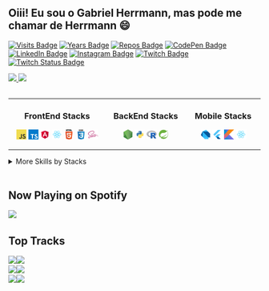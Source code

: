 ## Oiii! Eu sou o Gabriel Herrmann, mas pode me chamar de Herrmann 😄

[![Visits Badge](https://badges.pufler.dev/visits/herrmannjob/herrmannjob)](https://github.com/herrmannjob)
[![Years Badge](https://badges.pufler.dev/years/herrmannjob)](https://github.com/herrmannjob)
[![Repos Badge](https://badges.pufler.dev/repos/herrmannjob)](https://github.com/herrmannjob)
[![CodePen Badge](https://img.shields.io/badge/CodePen-Profile-informational?style=flat&logo=codepen&logoColor=white&color=2FC71E)](https://codepen.io/herrmannjob)
[![LinkedIn Badge](https://img.shields.io/badge/LinkedIn-Profile-informational?style=flat&logo=linkedin&logoColor=white&color=2FC71E)](https://www.linkedin.com/in/souherrmann)
[![Instagram Badge](https://img.shields.io/badge/Instagram-Profile-informational?style=flat&logo=instagram&logoColor=white&color=2FC71E)](https://www.instagram.com/herrmann.css)
[![Twitch Badge](https://img.shields.io/badge/Twitch-Channel-informational?style=flat&logo=twitch&logoColor=white&color=2FC71E)](https://www.twitch.tv/souherrmann)
[![Twitch Status Badge](https://img.shields.io/twitch/status/souherrmann?style=social)](https://www.twitch.tv/souherrmann)


<div>
  <a href="https://github.com/herrmannjob">
  <img height="180em" src="https://github-readme-stats.vercel.app/api?username=herrmannjob&show_icons=true&theme=chartreuse-dark&include_all_commits=true&count_private=true">
  <img height="180em" src="https://github-readme-stats.vercel.app/api/top-langs/?username=herrmannjob&layout=compact&langs_count=7&theme=chartreuse-dark">
  </a>
</div>

<br>

<table><tr><td valign="top" width="400" align="center">

### FrontEnd Stacks
<code><img height="20" src="https://raw.githubusercontent.com/github/explore/80688e429a7d4ef2fca1e82350fe8e3517d3494d/topics/javascript/javascript.png"></code>
<code><img height="20" src="https://raw.githubusercontent.com/github/explore/80688e429a7d4ef2fca1e82350fe8e3517d3494d/topics/typescript/typescript.png"></code>
<code><img height="20" src="https://raw.githubusercontent.com/github/explore/80688e429a7d4ef2fca1e82350fe8e3517d3494d/topics/angular/angular.png"></code>
<code><img height="20" src="https://raw.githubusercontent.com/github/explore/80688e429a7d4ef2fca1e82350fe8e3517d3494d/topics/react/react.png"></code>
<code><img height="20" src="https://raw.githubusercontent.com/github/explore/80688e429a7d4ef2fca1e82350fe8e3517d3494d/topics/html/html.png"></code>
<code><img height="20" src="https://raw.githubusercontent.com/github/explore/80688e429a7d4ef2fca1e82350fe8e3517d3494d/topics/css/css.png"></code>
<code><img height="20" src="https://raw.githubusercontent.com/github/explore/80688e429a7d4ef2fca1e82350fe8e3517d3494d/topics/sass/sass.png"></code>
</td><td valign="top" width="300" align="center">

### BackEnd Stacks
<code><img height="20" src="https://raw.githubusercontent.com/github/explore/80688e429a7d4ef2fca1e82350fe8e3517d3494d/topics/nodejs/nodejs.png"></code>
<code><img height="20" src="https://raw.githubusercontent.com/github/explore/80688e429a7d4ef2fca1e82350fe8e3517d3494d/topics/python/python.png"></code>
<code><img height="20" src="https://raw.githubusercontent.com/github/explore/80688e429a7d4ef2fca1e82350fe8e3517d3494d/topics/r/r.png"></code>
<code><img height="20" src="https://raw.githubusercontent.com/github/explore/80688e429a7d4ef2fca1e82350fe8e3517d3494d/topics/spring-boot/spring-boot.png"></code>
</td><td valign="top" width="300" align="center">

### Mobile Stacks
<code><img height="20" src="https://raw.githubusercontent.com/github/explore/80688e429a7d4ef2fca1e82350fe8e3517d3494d/topics/dart/dart.png"></code>
<code><img height="20" src="https://raw.githubusercontent.com/github/explore/80688e429a7d4ef2fca1e82350fe8e3517d3494d/topics/flutter/flutter.png"></code>
<code><img height="20" src="https://raw.githubusercontent.com/github/explore/80688e429a7d4ef2fca1e82350fe8e3517d3494d/topics/kotlin/kotlin.png"></code>
<code><img height="20" src="https://raw.githubusercontent.com/github/explore/80688e429a7d4ef2fca1e82350fe8e3517d3494d/topics/react-native/react-native.png"></code>
</td></tr></table>

<details>
<summary>More Skills by Stacks</summary>
<br>
  
![](https://img.shields.io/badge/FrontEnd-Redux-informational?style=flat&logo=Redux&logoColor=white&color=2FC71E)
![](https://img.shields.io/badge/FrontEnd-Svelte-informational?style=flat&logo=Svelte&logoColor=white&color=2FC71E)
![](https://img.shields.io/badge/FrontEnd-Next.js-informational?style=flat&logo=next.js&logoColor=white&color=2FC71E)
![](https://img.shields.io/badge/FrontEnd-Nuxt.js-informational?style=flat&logo=nuxt.js&logoColor=white&color=2FC71E)
![](https://img.shields.io/badge/FrontEnd-MaterialUI-informational?style=flat&logo=materialui&logoColor=white&color=2FC71E)
![](https://img.shields.io/badge/FrontEnd-Bootstrap-informational?style=flat&logo=bootstrap&logoColor=white&color=2FC71E)
![](https://img.shields.io/badge/FrontEnd-Less-informational?style=flat&logo=less&logoColor=white&color=2FC71E)
![](https://img.shields.io/badge/FrontEnd-Tailwind-informational?style=flat&logo=Tailwind-CSS&logoColor=white&color=2FC71E)
![](https://img.shields.io/badge/FrontEnd-Stylus-informational?style=flat&logo=Stylus&logoColor=white&color=2FC71E)
  
<br>
  
![](https://img.shields.io/badge/BackEnd-Nest.js-informational?style=flat&logo=Nestjs&logoColor=white&color=2FC71E)
![](https://img.shields.io/badge/BackEnd-Java-informational?style=flat&logo=Java&logoColor=white&color=2FC71E)
![](https://img.shields.io/badge/BackEnd-CSharp-informational?style=flat&logo=c-sharp&logoColor=white&color=2FC71E)
![](https://img.shields.io/badge/BackEnd-.NET-informational?style=flat&logo=.net&logoColor=white&color=2FC71E)
![](https://img.shields.io/badge/BackEnd-MongoDB-informational?style=flat&logo=MongoDB&logoColor=white&color=2FC71E)
![](https://img.shields.io/badge/BackEnd-MySQL-informational?style=flat&logo=MySQL&logoColor=white&color=2FC71E)
![](https://img.shields.io/badge/BackEnd-Oracle-informational?style=flat&logo=oracle&logoColor=white&color=2FC71E)
  
<br>

![](https://img.shields.io/badge/Mobile-Ionic-informational?style=flat&logo=ionic&logoColor=white&color=2FC71E)
![](https://img.shields.io/badge/Mobile-SwiftUI-informational?style=flat&logo=swift&logoColor=white&color=2FC71E)

<br>

![](https://img.shields.io/badge/Test-Jasmine-informational?style=flat&logo=Jasmine&logoColor=white&color=2FC71E)
![](https://img.shields.io/badge/Test-Jest-informational?style=flat&logo=jest&logoColor=white&color=2FC71E)
![](https://img.shields.io/badge/Test-Mocha-informational?style=flat&logo=Mocha&logoColor=white&color=2FC71E)
![](https://img.shields.io/badge/Test-Cypress-informational?style=flat&logo=Cypress&logoColor=white&color=2FC71E)
![](https://img.shields.io/badge/Test-Cucumber-informational?style=flat&logo=Cucumber&logoColor=white&color=2FC71E)

<br>

![](https://img.shields.io/badge/Tools-Docker-informational?style=flat&logo=docker&logoColor=white&color=2FC71E)
![](https://img.shields.io/badge/Tools-NGINX-informational?style=flat&logo=nginx&logoColor=white&color=2FC71E)
![](https://img.shields.io/badge/Tools-Netlify-informational?style=flat&logo=netlify&logoColor=white&color=2FC71E)
![](https://img.shields.io/badge/Tools-Heroku-informational?style=flat&logo=heroku&logoColor=white&color=2FC71E)
![](https://img.shields.io/badge/Tools-Vercel-informational?style=flat&logo=vercel&logoColor=white&color=2FC71E)
![](https://img.shields.io/badge/Tools-Babel.js-informational?style=flat&logo=babel&logoColor=white&color=2FC71E)
![](https://img.shields.io/badge/Tools-Gulp.js-informational?style=flat&logo=gulp&logoColor=white&color=2FC71E)
![](https://img.shields.io/badge/Tools-Webpack-informational?style=flat&logo=webpack&logoColor=white&color=2FC71E)
![](https://img.shields.io/badge/Tools-NPM-informational?style=flat&logo=npm&logoColor=white&color=2FC71E)
![](https://img.shields.io/badge/Tools-Postman-informational?style=flat&logo=Postman&logoColor=white&color=2FC71E)
![](https://img.shields.io/badge/Tools-Insomnia-informational?style=flat&logo=Adobe-Insomnia&logoColor=white&color=2FC71E)
![](https://img.shields.io/badge/Tools-Illustrator-informational?style=flat&logo=Adobe-Illustrator&logoColor=white&color=2FC71E)
![](https://img.shields.io/badge/Tools-Figma-informational?style=flat&logo=Figma&logoColor=white&color=2FC71E)
![](https://img.shields.io/badge/Tools-GitHub-informational?style=flat&logo=GitHub&logoColor=white&color=2FC71E)
![](https://img.shields.io/badge/Tools-GitLab-informational?style=flat&logo=GitLab&logoColor=white&color=2FC71E)
![](https://img.shields.io/badge/Tools-Bitbucket-informational?style=flat&logo=Bitbucket&logoColor=white&color=2FC71E)
![](https://img.shields.io/badge/Tools-Jira-informational?style=flat&logo=Jira-Software&logoColor=white&color=2FC71E)
![](https://img.shields.io/badge/Tools-Trello-informational?style=flat&logo=trello&logoColor=white&color=2FC71E)
</details>

<br>

## Now Playing on Spotify
<a href="https://now-playing-profile-herrmannjob.vercel.app/now-playing?open"><img src="https://now-playing-profile-herrmannjob.vercel.app/now-playing" height="64"></a>

## Top Tracks
<div style="display: flex !important; flex-direction: row !important" align="space-between">
  <a href="https://now-playing-profile-herrmannjob.vercel.app/top-tracks?i=1&open"><img src="https://now-playing-profile-herrmannjob.vercel.app/top-tracks?i=1" width="45%"></a>
  <a href="https://now-playing-profile-herrmannjob.vercel.app/top-tracks?i=4&open"><img src="https://now-playing-profile-herrmannjob.vercel.app/top-tracks?i=4" width="45%"></a>
</div>
<div style="display: flex !important; flex-direction: row !important" align="space-between">
  <a href="https://now-playing-profile-herrmannjob.vercel.app/top-tracks?i=2&open"><img src="https://now-playing-profile-herrmannjob.vercel.app/top-tracks?i=2" width="45%"></a>
  <a href="https://now-playing-profile-herrmannjob.vercel.app/top-tracks?i=5&open"><img src="https://now-playing-profile-herrmannjob.vercel.app/top-tracks?i=5" width="45%"></a>
</div>
<div style="display: flex !important; flex-direction: row !important" align="space-between">
  <a href="https://now-playing-profile-herrmannjob.vercel.app/top-tracks?i=3&open"><img src="https://now-playing-profile-herrmannjob.vercel.app/top-tracks?i=3" width="45%"></a>
  <a href="https://now-playing-profile-herrmannjob.vercel.app/top-tracks?i=6&open"><img src="https://now-playing-profile-herrmannjob.vercel.app/top-tracks?i=6" width="45%"></a>
</div>
